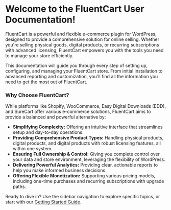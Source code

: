 # Welcome to the FluentCart User Documentation!

FluentCart is a powerful and flexible e-commerce plugin for WordPress, designed to provide a comprehensive solution for online selling. Whether you're selling physical goods, digital products, or recurring subscriptions with advanced licensing, FluentCart empowers you with the tools you need to manage your store efficiently.

This documentation will guide you through every step of setting up, configuring, and managing your FluentCart store. From initial installation to advanced reporting and customization, you'll find all the information you need to get the most out of FluentCart.

### Why Choose FluentCart?

While platforms like Shopify, WooCommerce, Easy Digital Downloads (EDD), and SureCart offer various e-commerce solutions, FluentCart aims to provide a balanced and powerful alternative by:

* **Simplifying Complexity:** Offering an intuitive interface that streamlines setup and day-to-day operations.
* **Providing Comprehensive Product Types:** Handling physical products, digital products, and digital products with robust licensing features, all within one system.
* **Ensuring Full Ownership & Control:** Giving you complete control over your data and store environment, leveraging the flexibility of WordPress.
* **Delivering Powerful Analytics:** Providing clear, actionable reports to help you make informed business decisions.
* **Offering Flexible Monetization:** Supporting various pricing models, including one-time purchases and recurring subscriptions with upgrade paths.

Ready to dive in? Use the sidebar navigation to explore specific topics, or start with our [Getting Started Guide](/guide/getting-started/installation-activation).
